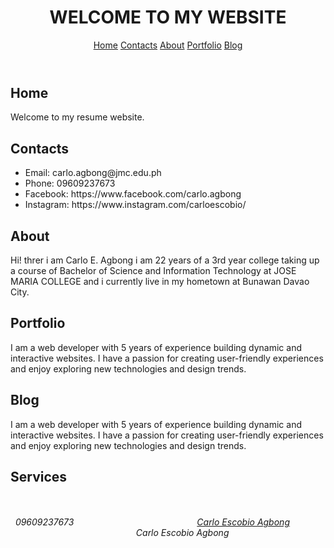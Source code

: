 
<html> 
  <head>
    <meta charset="UTF-8">
    <title>Personal Website</title>

  </head>
  <body>
    <header>
      <h1>WELCOME TO MY WEBSITE</h1>
      <nav>
        <a href="#home">Home</a>
        <a href="#contacts">Contacts</a>
        <a href="#about-me">About</a>
        <a href="#portfolio">Portfolio</a>
        <a href="#blog">Blog</a>
      </nav>
    </header>
    <main>
      <section id="home">
        <h2>Home</h2>
        <p>Welcome to my resume website.</p>
      </section>
      <section id="contacts">
        <h2>Contacts</h2>
        <ul>
          <li>Email: carlo.agbong@jmc.edu.ph</li>
          <li>Phone: 09609237673</li>
          <li>Facebook: https://www.facebook.com/carlo.agbong</li>
          <li>Instagram: https://www.instagram.com/carloescobio/</li>
        </ul>
      </section>
      <section id="about">
        <h2>About</h2>
        <p>Hi! threr i am Carlo E. Agbong i am 22 years of a 3rd year college taking up a course of Bachelor of Science and Information Technology at JOSE MARIA COLLEGE and i currently live in my hometown at Bunawan Davao City.</p>
      </section>
      <section id="portfolio">
        <h2>Portfolio</h2>
        <p>I am a web developer with 5 years of experience building dynamic and interactive websites. I have a passion for creating user-friendly experiences and enjoy exploring new technologies and design trends.</p>
      </section>
      <section id="blog">
        <h2>Blog</h2>
        <p>I am a web developer with 5 years of experience building dynamic and interactive websites. I have a passion for creating user-friendly experiences and enjoy exploring new technologies and design trends.</p>
      </section>
      <section id="Services">
        <h2>Services</h2>
        <img src="" alt="">
        <img src="" alt="">
        <img src="" alt="">
      </section>
      <div class="footer">
        <br>
      <div class="icon-bar-phone"  ><i class="fa fa-phone">&nbsp; 09609237673 </i> &nbsp;&nbsp;&nbsp;&nbsp;&nbsp;&nbsp;&nbsp;&nbsp;&nbsp;&nbsp;&nbsp;&nbsp;&nbsp;&nbsp;&nbsp;&nbsp;&nbsp;&nbsp;&nbsp;&nbsp;&nbsp;&nbsp;&nbsp;&nbsp;&nbsp;&nbsp;&nbsp;&nbsp;&nbsp;&nbsp;&nbsp;&nbsp;&nbsp;&nbsp;&nbsp;&nbsp;&nbsp;&nbsp;&nbsp;&nbsp;&nbsp;&nbsp;&nbsp;&nbsp;&nbsp;&nbsp;&nbsp;&nbsp; <i class="fa fa-facebook"> <a href="https://www.facebook.com/carlo.agbong">Carlo Escobio Agbong</a> </i>
        &nbsp;&nbsp;&nbsp;&nbsp;&nbsp;&nbsp;&nbsp;&nbsp;&nbsp;&nbsp;&nbsp;&nbsp;&nbsp;&nbsp;&nbsp;&nbsp;&nbsp;&nbsp;&nbsp;&nbsp;&nbsp;&nbsp;&nbsp;&nbsp;&nbsp;&nbsp;&nbsp;&nbsp;&nbsp;&nbsp;&nbsp;&nbsp;&nbsp;&nbsp;&nbsp;&nbsp;&nbsp;&nbsp;&nbsp;&nbsp;&nbsp;&nbsp;&nbsp;&nbsp;&nbsp;&nbsp;&nbsp;&nbsp; <i class="fa fa-instagram">&nbsp; Carlo Escobio Agbong </i>
        &nbsp;&nbsp;&nbsp;&nbsp;&nbsp;&nbsp;&nbsp;&nbsp;&nbsp;&nbsp;&nbsp;&nbsp;&nbsp;&nbsp;&nbsp;&nbsp;&nbsp;&nbsp;&nbsp;&nbsp;&nbsp;&nbsp;&nbsp;&nbsp;&nbsp;&nbsp;&nbsp;&nbsp;&nbsp;&nbsp;&nbsp;&nbsp;&nbsp;&nbsp;&nbsp;&nbsp;&nbsp;&nbsp;&nbsp;&nbsp;&nbsp;&nbsp;&nbsp;&nbsp;&nbsp;&nbsp;&nbsp;&nbsp; <i class="fa fa-envelope">&nbsp;

